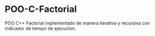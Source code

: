 # POO-C-Factorial
POO C++ Factorial implementado de manera iterativa y recursiva con indicador de tiempo de ejecución.
